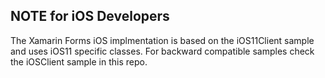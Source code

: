 ## NOTE for iOS Developers

The Xamarin Forms iOS implmentation is based on the iOS11Client sample and uses iOS11 specific classes.  For backward compatible samples check the iOSClient sample in this repo.
